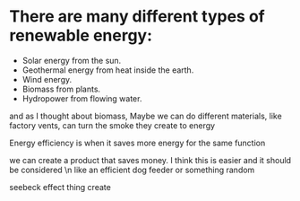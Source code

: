 # There are many different types of renewable energy:
- Solar energy from the sun.
- Geothermal energy from heat inside the earth.
- Wind energy.
- Biomass from plants.
- Hydropower from flowing water.

and as I thought about biomass, Maybe we can do different materials, like factory vents, can turn the smoke they create to energy

Energy efficiency is when it saves more energy for the same function

we can create a product that saves money. I think this is easier and it should be considered \n
like an efficient dog feeder or something random

seebeck effect thing create



